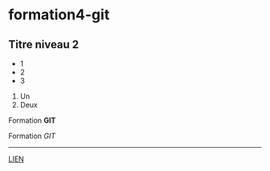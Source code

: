 # formation4-git


## Titre niveau 2

+ 1
+ 2
+ 3

1. Un
2. Deux

Formation **GIT**

Formation *GIT*

---

[LIEN](http://google.fr)
